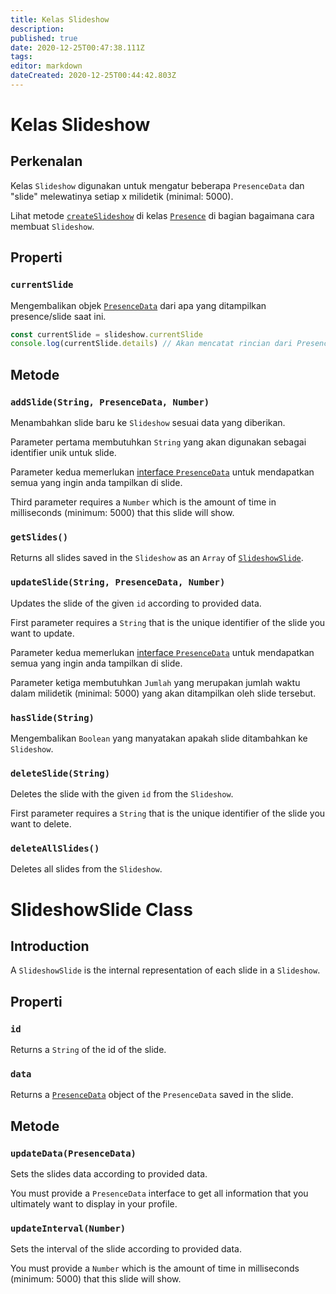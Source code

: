 ```yaml
---
title: Kelas Slideshow
description:
published: true
date: 2020-12-25T00:47:38.111Z
tags:
editor: markdown
dateCreated: 2020-12-25T00:44:42.803Z
---
```


# Kelas Slideshow

## Perkenalan

Kelas `Slideshow` digunakan untuk mengatur beberapa `PresenceData` dan "slide" melewatinya setiap x milidetik (minimal: 5000).

Lihat metode [`createSlideshow`](/dev/presence/class#createslideshow) di kelas [`Presence`](/dev/presence/class) di bagian bagaimana cara membuat `Slideshow`.

## Properti

### `currentSlide`

Mengembalikan objek [`PresenceData`](/dev/presence/class#presencedata-interface) dari apa yang ditampilkan presence/slide saat ini.

```typescript
const currentSlide = slideshow.currentSlide
console.log(currentSlide.details) // Akan mencatat rincian dari PresenceData
```

## Metode

### `addSlide(String, PresenceData, Number)`

Menambahkan slide baru ke `Slideshow` sesuai data yang diberikan.

Parameter pertama membutuhkan `String` yang akan digunakan sebagai identifier unik untuk slide.

Parameter kedua memerlukan [interface `PresenceData`](/dev/presence/class#presencedata-interface) untuk mendapatkan semua yang ingin anda tampilkan di slide.

Third parameter requires a `Number` which is the amount of time in milliseconds (minimum: 5000) that this slide will show.

### `getSlides()`

Returns all slides saved in the `Slideshow` as an `Array` of [`SlideshowSlide`](#slideshowslide-class).

### `updateSlide(String, PresenceData, Number)`

Updates the slide of the given `id` according to provided data.

First parameter requires a `String` that is the unique identifier of the slide you want to update.

Parameter kedua memerlukan [interface `PresenceData`](/dev/presence/class#presencedata-interface) untuk mendapatkan semua yang ingin anda tampilkan di slide.

Parameter ketiga membutuhkan `Jumlah` yang merupakan jumlah waktu dalam milidetik (minimal: 5000) yang akan ditampilkan oleh slide tersebut.

### `hasSlide(String)`

Mengembalikan `Boolean` yang manyatakan apakah slide ditambahkan ke `Slideshow`.

### `deleteSlide(String)`

Deletes the slide with the given `id` from the `Slideshow`.

First parameter requires a `String` that is the unique identifier of the slide you want to delete.

### `deleteAllSlides()`

Deletes all slides from the `Slideshow`.

# SlideshowSlide Class

## Introduction

A `SlideshowSlide` is the internal representation of each slide in a `Slideshow`.

## Properti

### `id`

Returns a `String` of the id of the slide.

### `data`

Returns a [`PresenceData`](/dev/presence/class#presencedata-interface) object of the `PresenceData` saved in the slide.

## Metode

### `updateData(PresenceData)`

Sets the slides data according to provided data.

You must provide a `PresenceData` interface to get all information that you ultimately want to display in your profile.

### `updateInterval(Number)`

Sets the interval of the slide according to provided data.

You must provide a `Number` which is the amount of time in milliseconds (minimum: 5000) that this slide will show.
